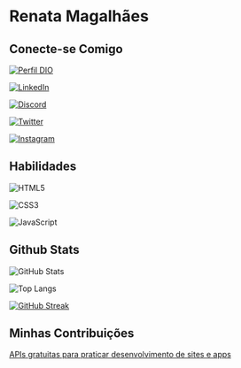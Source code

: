 # Renata Magalhães

## Conecte-se Comigo

[![Perfil DIO](https://img.shields.io/badge/-Meu%20Perfil%20na%20DIO-30A3DC?style=for-the-badge)](https://web.dio.me/users/renata_magalhaes?/)

 [![LinkedIn](https://img.shields.io/badge/LinkedIn-000?style=for-the-badge&logo=linkedin&logoColor=0E76A8)](https://www.linkedin.com/in/renataksm/)

[![Discord](https://img.shields.io/badge/Discord-000?style=for-the-badge&logo=discord)](https://www.discord.com/in/.rehksm/)

[![Twitter](https://img.shields.io/badge/Twitter-000?style=for-the-badge&logo=twitter)](https://twitter.com/rehmagalhaes13)

[![Instagram](https://img.shields.io/badge/Instagram-000?style=for-the-badge&logo=instagram)](https://www.instagram.com/renatakmagalhaes/)




## Habilidades
![HTML5](https://img.shields.io/badge/HTML5-000?style=for-the-badge&logo=html5)

![CSS3](https://img.shields.io/badge/CSS3-000?style=for-the-badge&logo=css3&logoColor=264CE4)

![JavaScript](https://img.shields.io/badge/JavaScript-000?style=for-the-badge&logo=javascript)

## Github Stats

![GitHub Stats](https://github-readme-stats.vercel.app/api?username=Rehksm&theme=transparent&bg_color=000&border_color=30A3DC&show_icons=true&icon_color=30A3DC&title_color=E94D5F&text_color=FFF)

![Top Langs](https://github-readme-stats-git-masterrstaa-rickstaa.vercel.app/api/top-langs/?username=rehksm&bg_color=000&border_color=30A3DC&title_color=E94D5F&text_color=FFF)

[![GitHub Streak](https://streak-stats.demolab.com/?user=rehksm&theme=bear&background=000&border=30A3DC&dates=FFF)](https://git.io/streak-stats)

## Minhas Contribuições

[APIs gratuitas para praticar desenvolvimento de sites e apps](https://web.dio.me/articles/apis-gratuitas-para-praticar-desenvolvimento-de-sites-e-apps?back=/articles)
